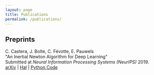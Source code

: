 ```yaml
---
layout: page
title: Publications
permalink: /publications/
---
```


## Preprints

C. Castera, J. Bolte, C. Févotte, E. Pauwels  
"An Inertial Newton Algorithm for Deep Learning"  
Submitted at *Neural Information Processing Systems (NeurIPS)* 2019.  
[arXiv](https://arxiv.org/abs/1905.12278/) | [Hal](https://hal.archives-ouvertes.fr/hal-02140748v1) | [Python Code](https://github.com/camcastera/Indian-for-DeepLearning/)
